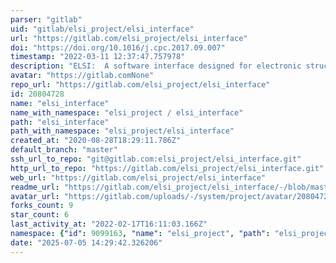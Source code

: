 ```yaml
---
parser: "gitlab"
uid: "gitlab/elsi_project/elsi_interface"
url: "https://gitlab.com/elsi_project/elsi_interface"
doi: "https://doi.org/10.1016/j.cpc.2017.09.007"
timestamp: "2022-03-11 12:37:47.757978"
description: "ELSI:  A software interface designed for electronic structure codes to connect with ELPA, libOMM, PEXSI, EigenExa, SLEPc, NTPoly, BSEPACK, LAPACK, MAGMA, and other solver libraries."
avatar: "https://gitlab.comNone"
repo_url: "https://gitlab.com/elsi_project/elsi_interface"
id: 20804728
name: "elsi_interface"
name_with_namespace: "elsi_project / elsi_interface"
path: "elsi_interface"
path_with_namespace: "elsi_project/elsi_interface"
created_at: "2020-08-28T18:29:11.786Z"
default_branch: "master"
ssh_url_to_repo: "git@gitlab.com:elsi_project/elsi_interface.git"
http_url_to_repo: "https://gitlab.com/elsi_project/elsi_interface.git"
web_url: "https://gitlab.com/elsi_project/elsi_interface"
readme_url: "https://gitlab.com/elsi_project/elsi_interface/-/blob/master/README.md"
avatar_url: "https://gitlab.com/uploads/-/system/project/avatar/20804728/elsi_200629.png"
forks_count: 9
star_count: 6
last_activity_at: "2022-02-17T16:11:03.166Z"
namespace: {"id": 9099163, "name": "elsi_project", "path": "elsi_project", "kind": "group", "full_path": "elsi_project", "parent_id": null, "avatar_url": "/uploads/-/system/group/avatar/9099163/elsi_200629.png", "web_url": "https://gitlab.com/groups/elsi_project"}
date: "2025-07-05 14:29:42.326206"
---
```

